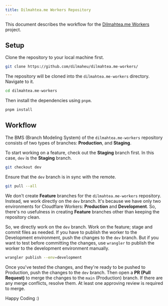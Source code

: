 ```yaml
---
title: Dilmahtea.me Workers Repository
---
```


This document describes the workflow for the [Dilmahtea.me Workers](https://github.com/dilmaheu/dilmahtea.me) project.

## Setup

Clone the repository to your local machine first.

```bash
git clone https://github.com/dilmaheu/dilmahtea.me-workers/
```

The repository will be cloned into the `dilmahtea.me-workers` directory. Navigate to it.

```bash
cd dilmahtea.me-workers
```

Then install the dependencies using `pnpm`.

```bash
pnpm install
```

## Workflow

The BMS (Branch Modeling System) of the `dilmahtea.me-workers` repository consists of two types of branches: **Production**, and **Staging**.

To start working on a feature, check out the **Staging** branch first. In this case, `dev` is the **Staging** branch.

```bash
git checkout dev
```

Ensure that the `dev` branch is in sync with the remote.

```bash
git pull --all
```

We don't create **Feature** branches for the `dilmahtea.me-workers` repository. Instead, we work directly on the `dev` branch. It's because we have only two environments for Cloudflare Workers: **Production** and **Development**. So, there's no usefulness in creating **Feature** branches other than keeping the repository clean.

So, we directly work on the `dev` branch. Work on the feature; stage and commit files as needed. If you have to publish the worker to the Development environment, push the changes to the `dev` branch. But if you want to test before committing the changes, use `wrangler` to publish the worker to the development environment manually.

```bash
wrangler publish --env=development
```

Once you've tested the changes, and they're ready to be pushed to Production, push the changes to the `dev` branch. Then open a **PR (Pull Request)** to merge the changes to the `main` (Production) branch. If there are any merge conflicts, resolve them. At least one approving review is required to merge.

Happy Coding :)

